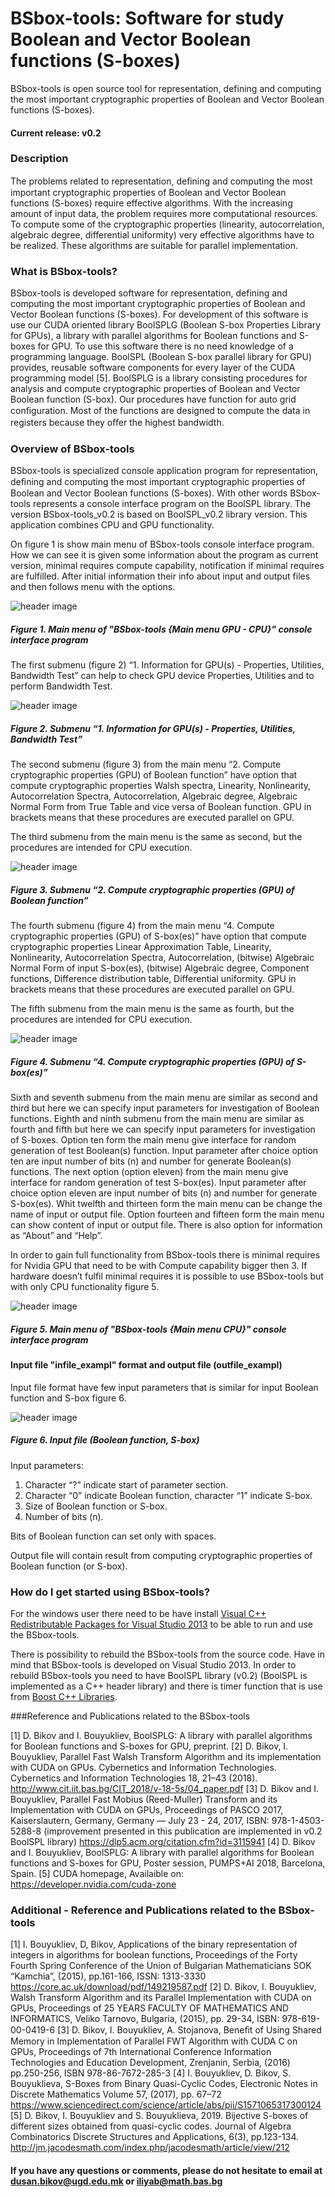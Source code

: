 # BSbox-tools: Software for study Boolean and Vector Boolean functions (S-boxes)

BSbox-tools is open source tool for representation, defining and computing the most important cryptographic properties of Boolean and Vector Boolean functions (S-boxes).

#### Current release: v0.2

### Description

The problems related to representation, deﬁning and computing the most important cryptographic properties of Boolean and Vector Boolean functions (S-boxes) require effective algorithms. With the increasing amount of input data, the problem requires more computational resources. To compute some of the cryptographic properties (linearity, autocorrelation, algebraic degree, differential uniformity) very effective algorithms have to be realized. These algorithms are suitable for parallel implementation. 

### What is BSbox-tools?

BSbox-tools is developed software for representation, defining and computing the most important cryptographic properties of Boolean and Vector Boolean functions (S-boxes). For development of this software is use our CUDA oriented library BoolSPLG (Boolean S-box Properties Library for GPUs), a library with parallel algorithms for Boolean functions and S-boxes for GPU. To use this software there is no need knowledge of a programming language. BoolSPL (Boolean S-box parallel library for GPU) provides, reusable software components for every layer of the CUDA programming model [5]. BoolSPLG is a library consisting procedures for analysis and compute cryptographic properties of Boolean and Vector Boolean function (S-box). Our procedures have function for auto grid conﬁguration. Most of the functions are designed to compute the data in registers because they oﬀer the highest bandwidth. 

### Overview of BSbox-tools 

 BSbox-tools is specialized console application program for representation, deﬁning and computing the most important cryptographic properties of Boolean and Vector Boolean functions (S-boxes). With other words BSbox-tools represents a console interface program on the BoolSPL library. The version BSbox-tools_v0.2 is based on BoolSPL_v0.2 library version. This application combines CPU and GPU functionality.

On figure 1 is show main menu of BSbox-tools console interface program. How we can see it is given some information about the program as current version, minimal requires compute capability, notification if minimal requires are fulfilled. After initial information their info about input and output files and then follows menu with the options. 

![header image](https://github.com/BoolSPL/BSbox-tools/blob/master/Images/BSbox-tools1.jpg)

##### Figure 1. Main menu of "BSbox-tools {Main menu GPU - CPU}" console interface program

The first submenu (figure 2) “1. Information for GPU(s) - Properties, Utilities, Bandwidth Test” can help to check GPU device Properties, Utilities and to perform Bandwidth Test. 

![header image](https://github.com/BoolSPL/BSbox-tools/blob/master/Images/BSbox-tools2.jpg)

##### Figure 2. Submenu “1. Information for GPU(s) - Properties, Utilities, Bandwidth Test”

The second submenu (figure 3) from the main menu “2. Compute cryptographic properties (GPU) of Boolean function” have option that compute cryptographic properties Walsh spectra, Linearity, Nonlinearity, Autocorrelation Spectra, Autocorrelation, Algebraic degree, Algebraic Normal Form from True Table and vice versa of Boolean function. GPU in brackets means that these procedures are executed parallel on GPU.

The third submenu from the main menu is the same as second, but the procedures are intended for CPU execution.

![header image](https://github.com/BoolSPL/BSbox-tools/blob/master/Images/BSbox-tools3.jpg)

##### Figure 3. Submenu “2. Compute cryptographic properties (GPU) of Boolean function”

The fourth submenu (figure 4) from the main menu “4. Compute cryptographic properties (GPU) of S-box(es)” have option that compute cryptographic properties Linear Approximation Table, Linearity, Nonlinearity, Autocorrelation Spectra, Autocorrelation, (bitwise) Algebraic Normal Form of input S-box(es), (bitwise) Algebraic degree, Component functions, Difference distribution table, Differential uniformity. GPU in brackets means that these procedures are executed parallel on GPU.

Тhe fifth submenu from the main menu is the same as fourth, but the procedures are intended for CPU execution. 

![header image](https://github.com/BoolSPL/BSbox-tools/blob/master/Images/BSbox-tools4.jpg)

##### Figure 4. Submenu “4. Compute cryptographic properties (GPU) of S-box(es)”

 Sixth and seventh submenu from the main menu are similar as second and third but here we can specify input parameters for investigation of Boolean functions. Eighth and ninth submenu from the main menu are similar as fourth and fifth but here we can specify input parameters for investigation of S-boxes. Option ten form the main menu give interface for random generation of test Boolean(s) function. Input parameter after choice option ten are input number of bits (n) and number for generate Boolean(s) functions. The next option (option eleven) from the main menu give interface for random generation of test S-box(es). Input parameter after choice option eleven are input number of bits (n) and number for generate S-box(es). Whit twelfth and thirteen form the main menu can be change the name of input or output file. Option fourteen and fifteen form the main menu can show content of input or output file. There is also option for information as “About” and “Help”.

In order to gain full functionality from BSbox-tools there is minimal requires for Nvidia GPU that need to be with Compute capability bigger then 3. If hardware doesn’t fulfil minimal requires it is possible to use BSbox-tools but with only CPU functionality figure 5. 

![header image](https://github.com/BoolSPL/BSbox-tools/blob/master/Images/BSbox-tools5.jpg)

##### Figure 5. Main menu of "BSbox-tools {Main menu CPU}" console interface program 

#### Input file "infile_exampl" format and output file (outfile_exampl)

Input file format have few input parameters that is similar for input Boolean function and S-box figure 6. 

![header image](https://github.com/BoolSPL/BSbox-tools/blob/master/Images/BSbox-input-web.jpg)

##### Figure 6. Input file (Boolean function, S-box) 

 Input parameters:

  1. Character “?” indicate start of parameter section.
  2. Character “0” indicate Boolean function, character “1” indicate S-box.
  3. Size of Boolean function or S-box.
  4. Number of bits (n).

Bits of Boolean function can set only with spaces.

Output file will contain result from computing cryptographic properties of Boolean function (or S-box).

### How do I get started using BSbox-tools?

For the windows user there need to be have install <a href="https://www.microsoft.com/en-us/download/details.aspx?id=40784">Visual C++ Redistributable Packages for Visual Studio 2013</a> to be able to run and use the BSbox-tools.

There is possibility to rebuild the BSbox-tools from the source code. Have in mind that BSbox-tools is developed on Visual Studio 2013. In order to rebuild BSbox-tools you need to have BoolSPL library (v0.2) (BoolSPL is implemented as a C++ header library) and there is timer function that is use from <a href="https://www.boost.org/">Boost C++ Libraries</a>. 

###Reference and Publications related to the BSbox-tools 

[1] D. Bikov and I. Bouyukliev, BoolSPLG: A library with parallel algorithms for Boolean functions and S-boxes for GPU, preprint.
[2] D. Bikov, I. Bouyukliev, Parallel Fast Walsh Transform Algorithm and its implementation with CUDA on GPUs. Cybernetics and Information Technologies. Cybernetics and Information Technologies 18, 21–43 (2018). http://www.cit.iit.bas.bg/CIT_2018/v-18-5s/04_paper.pdf
[3] D. Bikov and I. Bouyukliev, Parallel Fast Mobius (Reed-Muller) Transform and its Implementation with CUDA on GPUs, Proceedings of PASCO 2017, Kaiserslautern, Germany, Germany — July 23 - 24, 2017, ISBN: 978-1-4503-5288-8 (improvement presented in this publication are implemented in v0.2 BoolSPL library) https://dlp5.acm.org/citation.cfm?id=3115941
[4] D. Bikov and I. Bouyukliev, BoolSPLG: A library with parallel algorithms for Boolean functions and S-boxes for GPU, Poster session, PUMPS+AI 2018, Barcelona, Spain.
[5] CUDA homepage, Availaible on: https://developer.nvidia.com/cuda-zone

### Additional - Reference and Publications related to the BSbox-tools 

[1] I. Bouyukliev, D, Bikov, Applications of the binary representation of integers in algorithms for boolean functions, Proceedings of the Forty Fourth Spring Conference of the Union of Bulgarian Mathematicians SOK “Kamchia”, (2015), pp.161-166, ISSN: 1313-3330 https://core.ac.uk/download/pdf/149219587.pdf
[2] D. Bikov, I. Bouyukliev, Walsh Transform Algorithm and its Parallel Implementation with CUDA on GPUs, Proceedings of 25 YEARS FACULTY OF MATHEMATICS AND INFORMATICS, Veliko Tarnovo, Bulgaria, (2015), pp. 29-34, ISBN: 978-619-00-0419-6
[3] D. Bikov, I. Bouyukliev, A. Stojanova, Beneﬁt of Using Shared Memory in Implementation of Parallel FWT Algorithm with CUDA C on GPUs, Proceedings of 7th International Conference Information Technologies and Education Development, Zrenjanin, Serbia, (2016) pp.250-256, ISBN 978-86-7672-285-3
[4] I. Bouyukliev, D. Bikov, S. Bouyuklieva, S-Boxes from Binary Quasi-Cyclic Codes, Electronic Notes in Discrete Mathematics Volume 57, (2017), pp. 67–72 https://www.sciencedirect.com/science/article/abs/pii/S1571065317300124
[5] D. Bikov, I. Bouyukliev and S. Bouyuklieva, 2019. Bijective S-boxes of different sizes obtained from quasi-cyclic codes. Journal of Algebra Combinatorics Discrete Structures and Applications, 6(3), pp.123-134. http://jm.jacodesmath.com/index.php/jacodesmath/article/view/212

#### If you have any questions or comments, please do not hesitate to email at dusan.bikov@ugd.edu.mk or iliyab@math.bas.bg
